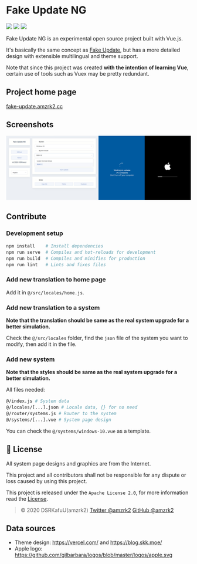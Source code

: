 # Fake Update NG

![](https://img.shields.io/github/workflow/status/amzrk2/fake-update-ng/build?style=flat-square) ![](https://img.shields.io/github/languages/top/amzrk2/fake-update-ng?style=flat-square) ![](https://img.shields.io/github/license/amzrk2/fake-update-ng?style=flat-square)

Fake Update NG is an experimental open source project built with Vue.js.

It's basically the same concept as [Fake Update](https://fakeupdate.net/), but has a more detailed design with extensible multilingual and theme support.

Note that since this project was created **with the intention of learning Vue**, certain use of tools such as Vuex may be pretty redundant.

## Project home page

[fake-update.amzrk2.cc](https://fake-update.amzrk2.cc/)

## Screenshots

![Screenshots](./screenshots.jpg)

## Contribute

### Development setup

```bash
npm install    # Install dependencies
npm run serve  # Compiles and hot-reloads for development
npm run build  # Compiles and minifies for production
npm run lint   # Lints and fixes files
```

### Add new translation to home page

Add it in `@/src/locales/home.js`.

### Add new translation to a system

**Note that the translation should be same as the real system upgrade for a better simulation.**

Check the `@/src/locales` folder, find the `json` file of the system you want to modify, then add it in the file.

### Add new system

**Note that the styles should be same as the real system upgrade for a better simulation.**

All files needed:

```bash
@/index.js # System data
@/locales/[...].json # Locale data, {} for no need
@/router/systems.js # Router to the system
@/systems/[...].vue # System page design
```

You can check the `@/systems/windows-10.vue` as a template.

## 📝 License

All system page designs and graphics are from the Internet.

This project and all contributors shall not be responsible for any dispute or loss caused by using this project.

This project is released under the `Apache License 2.0`, for more information read the [License](https://github.com/amzrk2/hugo-theme-fuji/blob/master/LICENSE).

> © 2020 DSRKafuU(amzrk2) [Twitter @amzrk2](https://twitter.com/amzrk2) [GitHub @amzrk2](https://github.com/amzrk2)

## Data sources

- Theme design: https://vercel.com/ and https://blog.skk.moe/
- Apple logo: https://github.com/gilbarbara/logos/blob/master/logos/apple.svg
